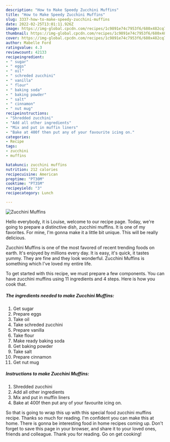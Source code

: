 ```yaml
---
description: "How to Make Speedy Zucchini Muffins"
title: "How to Make Speedy Zucchini Muffins"
slug: 3337-how-to-make-speedy-zucchini-muffins
date: 2022-02-25T13:01:11.926Z
image: https://img-global.cpcdn.com/recipes/1c9891e74c7953f6/680x482cq70/zucchini-muffins-recipe-main-photo.jpg
thumbnail: https://img-global.cpcdn.com/recipes/1c9891e74c7953f6/680x482cq70/zucchini-muffins-recipe-main-photo.jpg
cover: https://img-global.cpcdn.com/recipes/1c9891e74c7953f6/680x482cq70/zucchini-muffins-recipe-main-photo.jpg
author: Mabelle Ford
ratingvalue: 4.3
reviewcount: 42133
recipeingredient:
- " sugar"
- " eggs"
- " oil"
- " schreded zucchini"
- " vanilla"
- " flour"
- " baking soda"
- " baking powder"
- " salt"
- " cinnamon"
- " nut mug"
recipeinstructions:
- "Shredded zucchini"
- "Add all other ingredients"
- "Mix and put in muffin liners"
- "Bake at 400f then put any of your favourite icing on."
categories:
- Recipe
tags:
- zucchini
- muffins

katakunci: zucchini muffins 
nutrition: 212 calories
recipecuisine: American
preptime: "PT30M"
cooktime: "PT35M"
recipeyield: "3"
recipecategory: Lunch

---
```



![Zucchini Muffins](https://img-global.cpcdn.com/recipes/1c9891e74c7953f6/680x482cq70/zucchini-muffins-recipe-main-photo.jpg)

Hello everybody, it is Louise, welcome to our recipe page. Today, we're going to prepare a distinctive dish, zucchini muffins. It is one of my favorites. For mine, I'm gonna make it a little bit unique. This will be really delicious.



Zucchini Muffins is one of the most favored of recent trending foods on earth. It's enjoyed by millions every day. It is easy, it's quick, it tastes yummy. They are fine and they look wonderful. Zucchini Muffins is something which I've loved my entire life.


To get started with this recipe, we must prepare a few components. You can have zucchini muffins using 11 ingredients and 4 steps. Here is how you cook that.

<!--inarticleads1-->

##### The ingredients needed to make Zucchini Muffins:

1. Get  sugar
1. Prepare  eggs
1. Take  oil
1. Take  schreded zucchini
1. Prepare  vanilla
1. Take  flour
1. Make ready  baking soda
1. Get  baking powder
1. Take  salt
1. Prepare  cinnamon
1. Get  nut mug




<!--inarticleads2-->

##### Instructions to make Zucchini Muffins:

1. Shredded zucchini
1. Add all other ingredients
1. Mix and put in muffin liners
1. Bake at 400f then put any of your favourite icing on.




So that is going to wrap this up with this special food zucchini muffins recipe. Thanks so much for reading. I'm confident you can make this at home. There is gonna be interesting food in home recipes coming up. Don't forget to save this page in your browser, and share it to your loved ones, friends and colleague. Thank you for reading. Go on get cooking!
